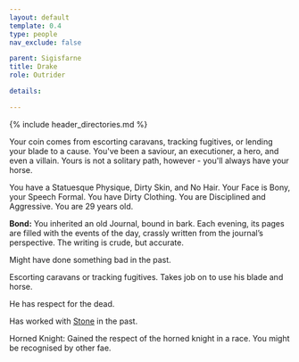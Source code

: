 ```yaml
---
layout: default
template: 0.4
type: people
nav_exclude: false

parent: Sigisfarne
title: Drake
role: Outrider

details:

---
```


{% include header_directories.md %}

Your coin comes from escorting caravans, tracking fugitives, or lending your blade to a cause. You've been a saviour, an executioner, a hero, and even a villain. Yours is not a solitary path, however - you'll always have your horse.

You have a Statuesque Physique, Dirty Skin, and No Hair. Your Face is Bony, your Speech Formal. You have Dirty Clothing. You are Disciplined and Aggressive. You are 29 years old.

**Bond:** You inherited an old Journal, bound in bark. Each evening, its pages are filled with the events of the day, crassly written from the journal’s perspective. The writing is crude, but accurate.

Might have done something bad in the past.

Escorting caravans or tracking fugitives. Takes job on to use his blade and horse.

He has respect for the dead.

Has worked with [Stone](unsettled/directory/Sigisfarne/Stone.md) in the past.

Horned Knight: Gained the respect of the horned knight in a race. You might be recognised by other fae.